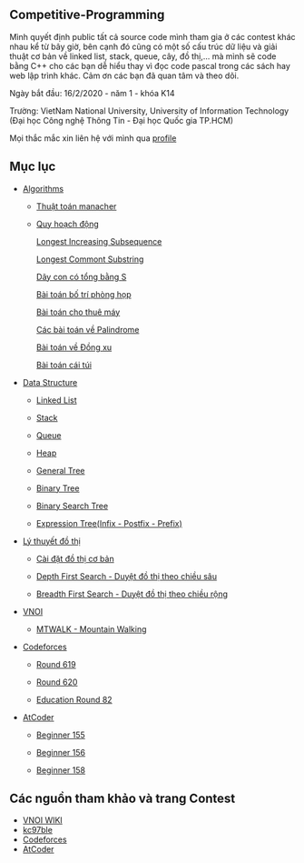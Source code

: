 ## Competitive-Programming
Mình quyết định public tất cả source code mình tham gia ở các contest khác nhau kể từ bây giờ, bên cạnh đó cũng có một số cấu trúc dữ liệu và giải thuật cơ bản về linked list, stack, queue, cây, đồ thị,... mà mình sẽ code bằng C++ cho các bạn dễ hiểu thay vì đọc code pascal trong các sách hay web lập trình khác. Cảm ơn các bạn đã quan tâm và theo dõi.

Ngày bắt đầu: 16/2/2020 - năm 1 - khóa K14

Trường: VietNam National University, University of Information Technology (Đại học Công nghệ Thông Tin - Đại học Quốc gia TP.HCM)


Mọi thắc mắc xin liên hệ với mình qua [profile](https://nghoanglong.github.io/)

## Mục lục

- [Algorithms](https://github.com/nghoanglong/Competitive-Programming/tree/master/CPP-learning/Algorithm)

   - [Thuật toán manacher](https://github.com/nghoanglong/Competitive-Programming/blob/master/CPP-learning/Algorithm/Manacher.cpp)
   - [Quy hoạch động](https://github.com/nghoanglong/Competitive-Programming/tree/master/CPP-learning/DynamicProgramming)

       [Longest Increasing Subsequence](https://github.com/nghoanglong/Competitive-Programming/blob/master/CPP-learning/DynamicProgramming/LIQ.cpp)
   
       [Longest Commont Substring](https://github.com/nghoanglong/Competitive-Programming/blob/master/CPP-learning/DynamicProgramming/LCS.cpp)

       [Dãy con có tổng bằng S](https://github.com/nghoanglong/Competitive-Programming/blob/master/CPP-learning/DynamicProgramming/SEQ.cpp)       

       [Bài toán bố trí phòng họp](https://github.com/nghoanglong/Competitive-Programming/blob/master/CPP-learning/DynamicProgramming/BoTriPhongHop.cpp)

       [Bài toán cho thuê máy](https://github.com/nghoanglong/Competitive-Programming/blob/master/CPP-learning/DynamicProgramming/MachineRental.cpp)

       [Các bài toán về Palindrome](https://github.com/nghoanglong/Competitive-Programming/blob/master/CPP-learning/DynamicProgramming/Palindrome.cpp)

       [Bài toán về Đồng xu](https://github.com/nghoanglong/Competitive-Programming/blob/master/CPP-learning/DynamicProgramming/Coins.cpp)

       [Bài toán cái túi](https://github.com/nghoanglong/Competitive-Programming/blob/master/CPP-learning/DynamicProgramming/SuperMarket.cpp)


- [Data Structure](https://github.com/nghoanglong/Competitive-Programming/tree/master/CPP-learning/DataStructure)

   - [Linked List](https://github.com/nghoanglong/Competitive-Programming/blob/master/CPP-learning/DataStructure/Linked-list.cpp)
 
   - [Stack](https://github.com/nghoanglong/Competitive-Programming/blob/master/CPP-learning/DataStructure/Stack.cpp)

   - [Queue](https://github.com/nghoanglong/Competitive-Programming/blob/master/CPP-learning/DataStructure/Queue.cpp)

   - [Heap](https://github.com/nghoanglong/Competitive-Programming/blob/master/CPP-learning/DataStructure/Heap.cpp)

   - [General Tree](https://github.com/nghoanglong/Competitive-Programming/blob/master/CPP-learning/DataStructure/GeneralTree.cpp)

   - [Binary Tree](https://github.com/nghoanglong/Competitive-Programming/blob/master/CPP-learning/DataStructure/BinaryTree.cpp)

   - [Binary Search Tree](https://github.com/nghoanglong/Competitive-Programming/blob/master/CPP-learning/DataStructure/BinarySearchTree.cpp)

   - [Expression Tree(Infix - Postfix - Prefix)](https://github.com/nghoanglong/Competitive-Programming/blob/master/CPP-learning/DataStructure/infix-prefix-postfix.cpp)


 - [Lý thuyết đồ thị](https://github.com/nghoanglong/Competitive-Programming/tree/master/CPP-learning/GraphTheory)

    - [Cài đặt đồ thị cơ bản](https://github.com/nghoanglong/Competitive-Programming/blob/master/CPP-learning/GraphTheory/Basic.cpp)

    - [Depth First Search - Duyệt đồ thị theo chiều sâu](https://github.com/nghoanglong/Competitive-Programming/blob/master/CPP-learning/GraphTheory/DFS.cpp)

    - [Breadth First Search - Duyệt đồ thị theo chiều rộng](https://github.com/nghoanglong/Competitive-Programming/blob/master/CPP-learning/GraphTheory/BFS.cpp)


- [VNOI](https://github.com/nghoanglong/Competitive-Programming/tree/master/VNOI)

   - [MTWALK - Mountain Walking](https://github.com/nghoanglong/Competitive-Programming/tree/master/VNOI/MTWALK.cpp)


- [Codeforces](https://github.com/nghoanglong/Competitive-Programming/tree/master/codeforce)

  - [Round 619](https://github.com/nghoanglong/Competitive-Programming/tree/master/codeforce/round-619)

  - [Round 620](https://github.com/nghoanglong/Competitive-Programming/tree/master/codeforce/round-620)

  - [Education Round 82](https://github.com/nghoanglong/Competitive-Programming/tree/master/codeforce/education-round82)

- [AtCoder](https://github.com/nghoanglong/Competitive-Programming/tree/master/Atcoder)

  - [Beginner 155](https://github.com/nghoanglong/Competitive-Programming/tree/master/Atcoder/Beginner155)

  - [Beginner 156](https://github.com/nghoanglong/Competitive-Programming/tree/master/Atcoder/Beginner156)

  - [Beginner 158](https://github.com/nghoanglong/Competitive-Programming/tree/master/Atcoder/Beginner158)



## Các nguồn tham khảo và trang Contest

  - [VNOI WIKI](https://vnoi.info/wiki/Home)
  - [kc97ble](https://sites.google.com/site/kc97ble/)
  - [Codeforces](https://codeforces.com/)
  - [AtCoder](https://atcoder.jp/contests/)
